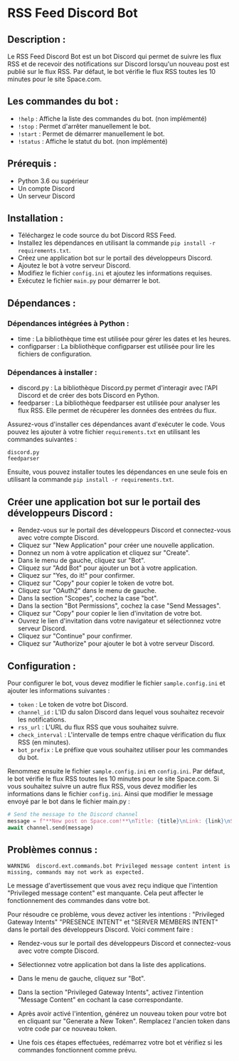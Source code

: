 # RSS Feed Discord Bot

## Description :
Le RSS Feed Discord Bot est un bot Discord qui permet de suivre les flux RSS et de recevoir des notifications sur Discord lorsqu'un nouveau post est publié sur le flux RSS. Par défaut, le bot vérifie le flux RSS toutes les 10 minutes pour le site Space.com.

## Les commandes du bot :
- `!help` : Affiche la liste des commandes du bot. (non implémenté)
- `!stop` : Permet d'arrêter manuellement le bot.
- `!start` : Permet de démarrer manuellement le bot.
- `!status` : Affiche le statut du bot. (non implémenté)

## Prérequis :
- Python 3.6 ou supérieur
- Un compte Discord
- Un serveur Discord

## Installation :
- Téléchargez le code source du bot Discord RSS Feed.
- Installez les dépendances en utilisant la commande `pip install -r requirements.txt`.
- Créez une application bot sur le portail des développeurs Discord.
- Ajoutez le bot à votre serveur Discord.
- Modifiez le fichier `config.ini` et ajoutez les informations requises.
- Exécutez le fichier `main.py` pour démarrer le bot.

## Dépendances :
### Dépendances intégrées à Python :
- time : La bibliothèque time est utilisée pour gérer les dates et les heures. 
- configparser : La bibliothèque configparser est utilisée pour lire les fichiers de configuration.

### Dépendances à installer :

- discord.py : La bibliothèque Discord.py permet d'interagir avec l'API Discord et de créer des bots Discord en Python.
- feedparser : La bibliothèque feedparser est utilisée pour analyser les flux RSS. Elle permet de récupérer les données des entrées du flux.

Assurez-vous d'installer ces dépendances avant d'exécuter le code. Vous pouvez les ajouter à votre fichier `requirements.txt` en utilisant les commandes suivantes :

```
discord.py
feedparser
```

Ensuite, vous pouvez installer toutes les dépendances en une seule fois en utilisant la commande `pip install -r requirements.txt`.

## Créer une application bot sur le portail des développeurs Discord :
- Rendez-vous sur le portail des développeurs Discord et connectez-vous avec votre compte Discord.
- Cliquez sur "New Application" pour créer une nouvelle application.
- Donnez un nom à votre application et cliquez sur "Create".
- Dans le menu de gauche, cliquez sur "Bot".
- Cliquez sur "Add Bot" pour ajouter un bot à votre application.
- Cliquez sur "Yes, do it!" pour confirmer.
- Cliquez sur "Copy" pour copier le token de votre bot.
- Cliquez sur "OAuth2" dans le menu de gauche.
- Dans la section "Scopes", cochez la case "bot".
- Dans la section "Bot Permissions", cochez la case "Send Messages".
- Cliquez sur "Copy" pour copier le lien d'invitation de votre bot.
- Ouvrez le lien d'invitation dans votre navigateur et sélectionnez votre serveur Discord.
- Cliquez sur "Continue" pour confirmer.
- Cliquez sur "Authorize" pour ajouter le bot à votre serveur Discord.

## Configuration :
Pour configurer le bot, vous devez modifier le fichier `sample.config.ini` et ajouter les informations suivantes :
- `token` : Le token de votre bot Discord.
- `channel_id` : L'ID du salon Discord dans lequel vous souhaitez recevoir les notifications.
- `rss_url` : L'URL du flux RSS que vous souhaitez suivre.
- `check_interval` : L'intervalle de temps entre chaque vérification du flux RSS (en minutes).
- `bot_prefix` : Le préfixe que vous souhaitez utiliser pour les commandes du bot.

Renommez ensuite le fichier `sample.config.ini` en `config.ini`.
Par défaut, le bot vérifie le flux RSS toutes les 10 minutes pour le site Space.com. Si vous souhaitez suivre un autre flux RSS, vous devez modifier les informations dans le fichier `config.ini`. 
Ainsi que modifier le message envoyé par le bot dans le fichier main.py : 
```python
# Send the message to the Discord channel
message = f"**New post on Space.com!**\nTitle: {title}\nLink: {link}\nSummary: {summary}"
await channel.send(message)
```

## Problèmes connus : 
```
WARNING  discord.ext.commands.bot Privileged message content intent is missing, commands may not work as expected.
```

Le message d'avertissement que vous avez reçu indique que l'intention "Privileged message content" est manquante. Cela peut affecter le fonctionnement des commandes dans votre bot.

Pour résoudre ce problème, vous devez activer les intentions : "Privileged Gateway Intents" "PRESENCE INTENT" et "SERVER MEMBERS INTENT" dans le portail des développeurs Discord. Voici comment faire :

- Rendez-vous sur le portail des développeurs Discord et connectez-vous avec votre compte Discord.

- Sélectionnez votre application bot dans la liste des applications.

- Dans le menu de gauche, cliquez sur "Bot".

- Dans la section "Privileged Gateway Intents", activez l'intention "Message Content" en cochant la case correspondante.

- Après avoir activé l'intention, générez un nouveau token pour votre bot en cliquant sur "Generate a New Token". Remplacez l'ancien token dans votre code par ce nouveau token.

- Une fois ces étapes effectuées, redémarrez votre bot et vérifiez si les commandes fonctionnent comme prévu.
